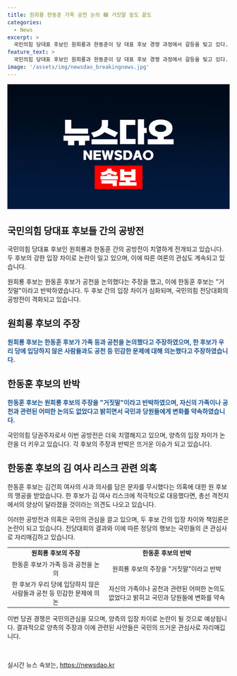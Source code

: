 ```yaml
---
title: 원희룡 한동훈 가족 공천 논의 韓 거짓말 밑도 끝도
categories:
  - News
excerpt: >
  국민의힘 당대표 후보인 원희룡과 한동훈이 당 대표 후보 경쟁 과정에서 갈등을 빚고 있다. 원 후보는 한 후보가 가족 등과 후보 공천을 논의했다고 주장하며 비난을 쏟아내고 있는 반면, 한 후보는 이를 거짓으로 반박하며 두 사람 간의 갈등이 가열되고 있다. 또한, 원 후보는 김건희 여사의 사과 문자 무시 의혹을 제기하며 한 후보에 대한 비판을 펼치고 있다. 국민의힘 당내에서는 한 후보의 책임론이 높아지며 당 내 갈등이 고조되고 있는 상황이다.
feature_text: >
  국민의힘 당대표 후보인 원희룡과 한동훈이 당 대표 후보 경쟁 과정에서 갈등을 빚고 있다. 원 후보는 한 후보가 가족 등과 후보 공천을 논의했다고 주장하며 비난을 쏟아내고 있는 반면, 한 후보는 이를 거짓으로 반박하며 두 사람 간의 갈등이 가열되고 있다. 또한, 원 후보는 김건희 여사의 사과 문자 무시 의혹을 제기하며 한 후보에 대한 비판을 펼치고 있다. 국민의힘 당내에서는 한 후보의 책임론이 높아지며 당 내 갈등이 고조되고 있는 상황이다.
image: '/assets/img/newsdao_breakingnews.jpg'
---
```


<p><img src="/assets/img/newsdao_breakingnews.jpg" alt="bookingtag 속보" /></p>

<h2 data-ke-size="size26">국민의힘 당대표 후보들 간의 공방전</h2>

<p>국민의힘 당대표 후보인 원희룡과 한동훈 간의 공방전이 치열하게 전개되고 있습니다. 두 후보의 강한 입장 차이로 논란이 일고 있으며, 이에 따른 여론의 관심도 계속되고 있습니다. </p>

<p data-ke-size="size16">원희룡 후보는 한동훈 후보가 공천을 논의했다는 주장을 했고, 이에 한동훈 후보는 "거짓말"이라고 반박하였습니다. 두 후보 간의 입장 차이가 심화되며, 국민의힘 전당대회의 공방전이 격화되고 있습니다.</p>

<h2 data-ke-size="size26">원희룡 후보의 주장</h2>

<p><b><span style="color: #1a5490;">원희룡 후보는 한동훈 후보가 가족 등과 공천을 논의했다고 주장하였으며, 한 후보가 우리 당에 입당하지 않은 사람들과도 공천 등 민감한 문제에 대해 의논했다고 주장하였습니다.</span></b></p>

<h2 data-ke-size="size26">한동훈 후보의 반박</h2>

<p><b><span style="color: #1a5490;">한동훈 후보는 원희룡 후보의 주장을 "거짓말"이라고 반박하였으며, 자신의 가족이나 공천과 관련된 어떠한 논의도 없었다고 밝히면서 국민과 당원들에게 변화를 약속하였습니다.</span></b></p>

<p>국민의힘 당권주자로서 이번 공방전은 더욱 치열해지고 있으며, 양측의 입장 차이가 논란을 더 키우고 있습니다. 각 후보의 주장과 반박은 뜨거운 이슈가 되고 있습니다. </p>

<h2 data-ke-size="size26">한동훈 후보의 김 여사 리스크 관련 의혹</h2>

<p>한동훈 후보는 김건희 여사의 사과 의사를 담은 문자를 무시했다는 의혹에 대한 원 후보의 맹공을 받았습니다. 한 후보가 김 여사 리스크에 적극적으로 대응했다면, 총선 격전지에서의 양상이 달라졌을 것이라는 의견도 나오고 있습니다.</p>

<p>이러한 공방전과 의혹은 국민의 관심을 끌고 있으며, 두 후보 간의 입장 차이와 책임론은 논란이 되고 있습니다. 전당대회의 결과와 이에 따른 정당의 행보는 국민들의 큰 관심사로 자리매김하고 있습니다. </p>

<table>
    <tr>
        <td style="text-align: center; height: 17px;"><b>원희룡 후보의 주장</b></td>
        <td style="text-align: center; height: 17px;"><b>한동훈 후보의 반박</b></td>
    </tr>
    <tr>
        <td style="text-align: center; height: 17px;">한동훈 후보가 가족 등과 공천을 논의</td>
        <td style="text-align: center; height: 17px;">원희룡 후보의 주장을 "거짓말"이라고 반박</td>
    </tr>
    <tr>
        <td style="text-align: center; height: 17px;">한 후보가 우리 당에 입당하지 않은 사람들과 공천 등 민감한 문제에 의논</td>
        <td style="text-align: center; height: 17px;">자신의 가족이나 공천과 관련된 어떠한 논의도 없었다고 밝히고 국민과 당원들에 변화를 약속</td>
    </tr>
</table>

<p>이번 당권 경쟁은 국민의관심을 모으며, 양측의 입장 차이로 논란이 될 것으로 예상됩니다. 결과적으로 양측의 주장과 이에 관련된 사안들은 국민의 뜨거운 관심사로 자리매깁니다.</p>

<p data-ke-size="size16">&nbsp;</p>
실시간 뉴스 속보는, <a href="https://newsdao.kr" rel="dofollow">https://newsdao.kr</a>


